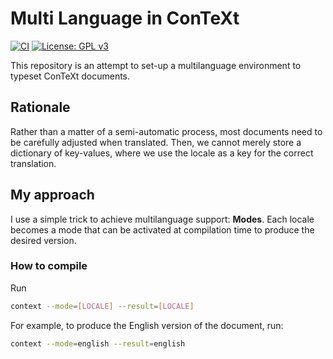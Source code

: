 # Multi Language in ConTeXt

[![CI](https://github.com/lrusso96/multi-language-context/workflows/CI/badge.svg)](https://github.com/lrusso96/multi-language-context/actions?query=workflow%3ACI)
[![License: GPL v3](https://img.shields.io/badge/License-GPL%20v3-blue.svg)](https://www.gnu.org/licenses/gpl-3.0)

This repository is an attempt to set-up a multilanguage environment to typeset ConTeXt documents.

## Rationale

Rather than a matter of a semi-automatic process, most documents need to be carefully adjusted when translated. Then, we cannot merely store a dictionary of key-values, where we use the locale as a key for the correct translation.

## My approach

I use a simple trick to achieve multilanguage support: **Modes**. Each locale becomes a mode that can be activated at compilation time to produce the desired version.

### How to compile

Run

```bash
context --mode=[LOCALE] --result=[LOCALE]
```

For example, to produce the English version of the document, run:

```bash
context --mode=english --result=english
```
